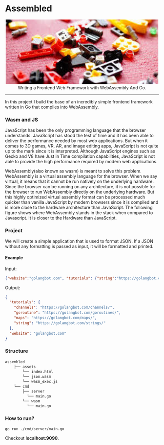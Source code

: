 # Assembled

<p align="center">
	<img src=".github/readme/logo.jpeg" width="500" alt="logo" /><br />
	Writing a Frontend Web Framework with WebAssembly And Go.
</p>

---

In this project I build the base of an incredibly simple frontend 
framework written in Go that compiles into WebAssembly. 

### Wasm and JS
JavaScript has been the only programming language that the browser 
understands. JavaScript has stood the test of time and it has been 
able to deliver the performance needed by most web applications. 
But when it comes to 3D games, VR, AR, and image editing apps, 
JavaScript is not quite up to the mark since it is interpreted. 
Although JavaScript engines such as Gecko and V8 have Just in Time 
compilation capabilities, JavaScript is not able to provide the high 
performance required by modern web applications.

WebAssembly(also known as wasm) is meant to solve this problem. 
WebAssembly is a virtual assembly language for the browser. 
When we say virtual, it means that it cannot be run natively 
on the underlying hardware. Since the browser can be running on any 
architecture, it is not possible for the browser to run WebAssembly 
directly on the underlying hardware. But this highly optimized virtual 
assembly format can be processed much quicker than vanilla JavaScript 
by modern browsers since it is compiled and is more close to the 
hardware architecture than JavaScript. The following figure shows 
where WebAssembly stands in the stack when compared to Javascript. 
It is closer to the Hardware than JavaScript.

### Project
We will create a simple application that is used to format JSON. 
If a JSON without any formatting is passed as input, 
it will be formatted and printed.

#### Example
Input:
```json
{"website":"golangbot.com", "tutorials": {"string":"https://golangbot.com/strings/", "maps":"https://golangbot.com/maps/", "goroutine":"https://golangbot.com/goroutines/", "channels":"https://golangbot.com/channels/"}}
```

Output:
```json
{
  "tutorials": {
    "channels": "https://golangbot.com/channels/",
    "goroutine": "https://golangbot.com/goroutines/",
    "maps": "https://golangbot.com/maps/",
    "string": "https://golangbot.com/strings/"
  },
  "website": "golangbot.com"
}
```

### Structure
```shell
assembled
    ├── assets
        └── index.html
        └── json.wasm
        └── wasm_exec.js
    └── cmd
        ├── server
          └── main.go
        └── wasm
          └── main.go
```

### How to run?
```shell
go run ./cmd/server/main.go
```

Checkout **localhost:9090**.
